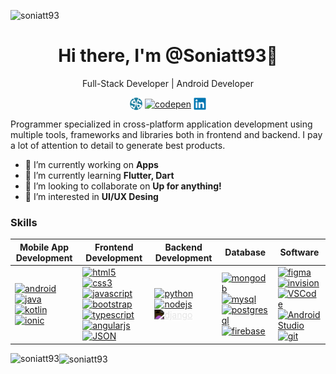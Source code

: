 <p align="left"> <img src="https://komarev.com/ghpvc/?username=soniatt93&label=Profile%20views&color=0e75b6&style=flat-square" alt="soniatt93" /> </p>
<h1 align="center">Hi there, I'm @Soniatt93👋</h1>

<p align="center">Full-Stack Developer | Android Developer</p>
<p align="center"> 
<a href="https://soniatt93.github.io/" target="_blank"> <img align="center" src="https://github.com/Soniatt93/Soniatt93.github.io/blob/master/assets/img/logo.svg" alt="portfolio" width="20" height="20"/></a>
<a href="https://codepen.io/soniatt93" target="_blank"><img align="center" src="https://cdn.worldvectorlogo.com/logos/codepen-icon.svg" alt="codepen" height="20" width="20" /></a>
<a href="https://linkedin.com/in/sonia-torres-tacero" target="_blank"><img align="center" src="https://raw.githubusercontent.com/devicons/devicon/master/icons/linkedin/linkedin-original.svg" alt="linkedin" height="20" width="20" /></a>
  </p>

Programmer specialized in cross-platform application development using multiple tools, frameworks and libraries both in frontend and backend. I pay a lot of attention to detail to generate best products.

- 🔭 I’m currently working on **Apps**
- 🌱 I’m currently learning **Flutter, Dart**
- 👯 I’m looking to collaborate on **Up for anything!**
- 👀 I’m interested in **UI/UX Desing**

<h3 align="left">Skills</h3>

| Mobile App Development | Frontend Development | Backend Development | Database | Software |
| -- | -- | -- |-- | -- |
| <a href="https://developer.android.com" target="_blank" rel="noopener noreferrer"><img src="https://cdn.worldvectorlogo.com/logos/android.svg" alt="android" width="20" height="20"/></a> <a href="https://www.java.com" target="_blank" rel="noopener noreferrer"><img src="https://cdn.worldvectorlogo.com/logos/java-4.svg" alt="java" width="20" height="20"/></a> <a href="https://kotlinlang.org" target="_blank" rel="noopener noreferrer"><img src="https://cdn.worldvectorlogo.com/logos/kotlin-1.svg" alt="kotlin" width="20" height="20"/></a> <a href="https://ionicframework.com" target="_blank" rel="noopener noreferrer"><img src="https://www.vectorlogo.zone/logos/ionicframework/ionicframework-icon.svg" alt="ionic" width="20"/></a> | <a href="https://www.w3.org/html/" target="_blank" rel="noopener noreferrer"><img src="https://www.vectorlogo.zone/logos/w3_html5/w3_html5-icon.svg" alt="html5" width="20" height="20"/></a> <a href="https://www.w3schools.com/css/" target="_blank" rel="noopener noreferrer"><img src="https://img.icons8.com/color/344/css3.png" alt="css3" width="20" height="20"/></a> <a href="https://developer.mozilla.org/en-US/docs/Web/JavaScript" target="_blank"><img src="https://cdn.worldvectorlogo.com/logos/logo-javascript.svg" alt="javascript" width="20" height="20"/></a> <a href="https://getbootstrap.com" target="_blank" rel="noopener noreferrer"><img src="https://cdn.worldvectorlogo.com/logos/bootstrap-4.svg" alt="bootstrap" width="20" height="20"/></a> <a href="https://www.typescriptlang.org/" target="_blank" rel="noopener noreferrer"><img src="https://cdn.worldvectorlogo.com/logos/typescript.svg" alt="typescript" width="20" height="20"/></a> <a href="https://angular.io" target="_blank" rel="noopener noreferrer"><img src="https://cdn.worldvectorlogo.com/logos/angular-icon-1.svg" alt="angularjs" width="20" height="20"/></a> <a href="https://www.json.org/json-en.html" target="_blank" rel="noopener noreferrer"><img src="https://www.vectorlogo.zone/logos/json/json-icon.svg" alt="JSON" width="20" height="20"/></a> | <a href="https://www.python.org" target="_blank" rel="noopener noreferrer"><img src="https://cdn.worldvectorlogo.com/logos/python-5.svg" alt="python" width="20" height="20"/> </a> <a href="https://nodejs.org" target="_blank" rel="noopener noreferrer"><img src="https://cdn.worldvectorlogo.com/logos/nodejs-icon.svg" alt="nodejs" width="20" height="20"/></a> <a href="https://www.djangoproject.com/" target="_blank" rel="noopener noreferrer"><img src="https://cdn.worldvectorlogo.com/logos/django.svg" alt="django" width="20" height="20" style="filter: invert(100%)"/></a> | <a href="https://www.mongodb.com/" target="_blank" rel="noopener noreferrer"><img src="https://cdn.worldvectorlogo.com/logos/mongodb-icon-1.svg" alt="mongodb" width="20" height="20"/></a> <a href="https://www.mysql.com/" target="_blank" rel="noopener noreferrer"><img src="https://cdn.worldvectorlogo.com/logos/mysql-6.svg" alt="mysql" width="20" height="20"/></a> <a href="https://www.postgresql.org" target="_blank" rel="noopener noreferrer"><img src="https://cdn.worldvectorlogo.com/logos/postgresql.svg" alt="postgresql" width="20" height="20"/></a> <a href="https://firebase.google.com/" target="_blank" rel="noopener noreferrer"><img src="https://cdn.worldvectorlogo.com/logos/firebase-1.svg" alt="firebase" width="20" height="20"/></a> | <a href="https://www.figma.com/" target="_blank" rel="noopener noreferrer"><img src="https://www.vectorlogo.zone/logos/figma/figma-icon.svg" alt="figma" width="20" height="20"/></a> <a href="https://www.invisionapp.com/" target="_blank" rel="noopener noreferrer"><img src="https://cdn.worldvectorlogo.com/logos/invision.svg" alt="invision" width="20" height="20"/></a> <a href="https://code.visualstudio.com/" target="_blank" rel="noopener noreferrer"><img src="https://cdn.worldvectorlogo.com/logos/visual-studio-code-1.svg" alt="VSCode" width="20" height="20"/></a> <a href="https://developer.android.com/studio?hl=es" target="_blank" rel="noopener noreferrer"><img src="https://1.bp.blogspot.com/-LgTa-xDiknI/X4EflN56boI/AAAAAAAAPuk/24YyKnqiGkwRS9-_9suPKkfsAwO4wHYEgCLcBGAsYHQ/s0/image9.png" alt="Android Studio" width="30" height="25" class=""/></a> <a href="https://git-scm.com/" target="_blank" rel="noopener noreferrer"><img src="https://www.vectorlogo.zone/logos/git-scm/git-scm-icon.svg" alt="git" width="20" height="20"/></a> |

<p><img align="left" src="https://github-readme-stats.vercel.app/api/top-langs?username=soniatt93&show_icons=true&theme=dracula&locale=en&layout=compact" alt="soniatt93" /></p>
<p><img align="center" src="https://github-readme-streak-stats.herokuapp.com/?user=soniatt93&theme=dark" alt="soniatt93" /></p>



<!--
<p>&nbsp;<img align="center" src="https://github-readme-stats.vercel.app/api?username=soniatt93&show_icons=true&theme=dracula&locale=en" alt="soniatt93" /></p>
-->

<!---
Soniatt93/Soniatt93 is a ✨ special ✨ repository because its `README.md` (this file) appears on your GitHub profile.
You can click the Preview link to take a look at your changes.
--->
